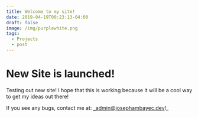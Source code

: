```yaml
---
title: Welcome to my site!
date: 2019-04-19T00:23:13-04:00
draft: false
image: /img/purplewhite.png
tags:
  - Projects
  - post
---
```


# New Site is launched!
Testing out new site! I hope that this is working because it will be a cool way to get my ideas out there!

If you see any bugs, contact me at: _admin@josephambayec.dev!_
